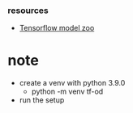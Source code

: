 ### resources

- [Tensorflow model zoo](https://github.com/tensorflow/models/blob/master/research/object_detection/g3doc/tf2_detection_zoo.md)

# note

- create a venv with python 3.9.0
  - python -m venv tf-od
- run the setup